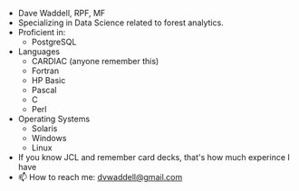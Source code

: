 - Dave Waddell, RPF, MF
- Specializing in Data Science related to forest analytics.
- Proficient in:
  - PostgreSQL
- Languages
  - CARDIAC (anyone remember this)
  - Fortran
  - HP Basic
  - Pascal
  - C
  - Perl
- Operating Systems
  - Solaris
  - Windows
  - Linux
- If you know JCL and remember card decks, that's how much experince I have
- 📫 How to reach me:  dvwaddell@gmail.com


<!---
dvwaddell/dvwaddell is a ✨ special ✨ repository because its `README.md` (this file) appears on your GitHub profile.
You can click the Preview link to take a look at your changes.
--->

